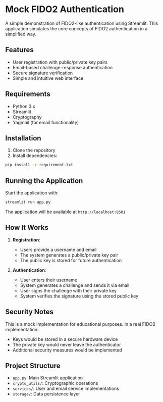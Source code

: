 # Mock FIDO2 Authentication

A simple demonstration of FIDO2-like authentication using Streamlit. This application simulates the core concepts of FIDO2 authentication in a simplified way.

## Features

- User registration with public/private key pairs
- Email-based challenge-response authentication
- Secure signature verification
- Simple and intuitive web interface

## Requirements

- Python 3.x
- Streamlit
- Cryptography
- Yagmail (for email functionality)

## Installation

1. Clone the repository
2. Install dependencies:
```bash
pip install -r requirement.txt
```

## Running the Application

Start the application with:
```bash
streamlit run app.py
```

The application will be available at `http://localhost:8501`

## How It Works

1. **Registration**:
   - Users provide a username and email
   - The system generates a public/private key pair
   - The public key is stored for future authentication

2. **Authentication**:
   - User enters their username
   - System generates a challenge and sends it via email
   - User signs the challenge with their private key
   - System verifies the signature using the stored public key

## Security Notes

This is a mock implementation for educational purposes. In a real FIDO2 implementation:
- Keys would be stored in a secure hardware device
- The private key would never leave the authenticator
- Additional security measures would be implemented

## Project Structure

- `app.py`: Main Streamlit application
- `crypto_utils/`: Cryptographic operations
- `services/`: User and email service implementations
- `storage/`: Data persistence layer 
